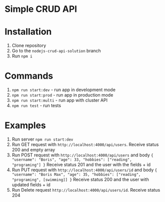 # Simple CRUD API

# Installation

1. Clone repository
2. Go to the `nodejs-crud-api-solution` branch
3. Run `npm i`

# Commands

1. `npm run start:dev` - run app in development mode
2. `npm run start:prod` - run app in production mode
3. `npm run start:multi` - run app with cluster API
4. `npm run test` - run tests

# Examples

1. Run server `npm run start:dev`
2. Run GET request with `http://localhost:4000/api/users`. Receive status 200 and empty array
3. Run POST request with `http://localhost:4000/api/users` and body
   `{ "username": "Boris", "age": 33, "hobbies": ["reading", "programing"] }`
   Receive status 201 and the user with the fields + id
4. Run PUT request with `http://localhost:4000/api/users/id` and body
   `{ "username": "Boris Max", "age": 35, "hobbies": ["reading", "programing", [swimming]] }`
   Receive status 200 and the user with updated fields + id
5. Run Delete request `http://localhost:4000/api/users/id`. Receive status 204

